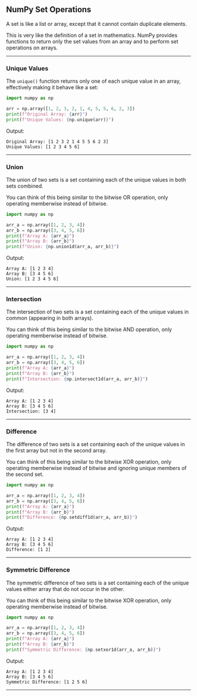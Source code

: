## NumPy Set Operations

A set is like a list or array, except that it cannot contain duplicate
elements.

This is very like the definition of a set in mathematics. NumPy provides
functions to return only the set values from an array and to perform set
operations on arrays.

---

### Unique Values

The `unique()` function returns only one of each unique value in an array,
effectively making it behave like a set:

```python
import numpy as np

arr = np.array([1, 2, 3, 2, 1, 4, 5, 5, 6, 2, 3])
print(f"Original Array: {arr}")
print(f"Unique Values: {np.unique(arr)}")
```

Output:

```
Original Array: [1 2 3 2 1 4 5 5 6 2 3]
Unique Values: [1 2 3 4 5 6]
```

---

### Union

The union of two sets is a set containing each of the unique values in
both sets combined.

You can think of this being similar to the bitwise OR operation, only
operating memberwise instead of bitwise.

```python
import numpy as np

arr_a = np.array([1, 2, 3, 4])
arr_b = np.array([3, 4, 5, 6])
print(f"Array A: {arr_a}")
print(f"Array B: {arr_b}")
print(f"Union: {np.union1d(arr_a, arr_b)}")
```

Output:

```
Array A: [1 2 3 4]
Array B: [3 4 5 6]
Union: [1 2 3 4 5 6]
```

---

### Intersection

The intersection of two sets is a set containing each of the unique values in common (appearing in both arrays).

You can think of this being similar to the bitwise AND operation, only
operating memberwise instead of bitwise.

```python
import numpy as np

arr_a = np.array([1, 2, 3, 4])
arr_b = np.array([3, 4, 5, 6])
print(f"Array A: {arr_a}")
print(f"Array B: {arr_b}")
print(f"Intersection: {np.intersect1d(arr_a, arr_b)}")
```

Output:

```
Array A: [1 2 3 4]
Array B: [3 4 5 6]
Intersection: [3 4]
```

---

### Difference

The difference of two sets is a set containing each of the unique values in the first array but not in the second array.

You can think of this being similar to the bitwise XOR operation, only
operating memberwise instead of bitwise and ignoring unique members of the
second set.

```python
import numpy as np

arr_a = np.array([1, 2, 3, 4])
arr_b = np.array([3, 4, 5, 6])
print(f"Array A: {arr_a}")
print(f"Array B: {arr_b}")
print(f"Difference: {np.setdiff1d(arr_a, arr_b)}")
```

Output:

```
Array A: [1 2 3 4]
Array B: [3 4 5 6]
Difference: [1 2]
```

---

### Symmetric Difference

The symmetric difference of two sets is a set containing each of the unique values either array that do not occur in the other.

You can think of this being similar to the bitwise XOR operation, only
operating memberwise instead of bitwise.

```python
import numpy as np

arr_a = np.array([1, 2, 3, 4])
arr_b = np.array([3, 4, 5, 6])
print(f"Array A: {arr_a}")
print(f"Array B: {arr_b}")
print(f"Symmetric Difference: {np.setxor1d(arr_a, arr_b)}")
```

Output:

```
Array A: [1 2 3 4]
Array B: [3 4 5 6]
Symmetric Difference: [1 2 5 6]
```

---
